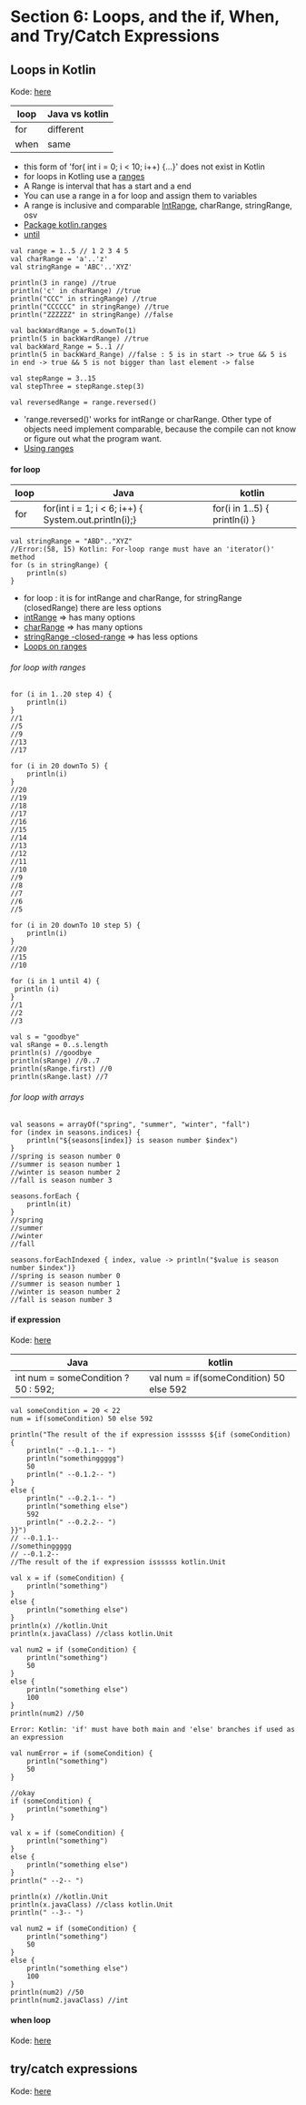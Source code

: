 # Section 6: Loops, and the if, When, and Try/Catch Expressions

## Loops in Kotlin
Kode: [here](https://github.com/pedalv/JavaApp/blob/master/Kotlin/src/main/java/no/agitec/fagaften/mars/kotlin/section06/forloop/Loops.kt)

| loop | Java vs kotlin |
| ----- | ----- |
| for | different |
| when | same |

- this form of 'for( int i = 0; i < 10; i++) {...}' does not exist in Kotlin
- for loops in Kotling use a [ranges](https://kotlinlang.org/docs/reference/ranges.html#ranges)
- A Range is interval that has a start and a end
- You can use a range in a for loop and assign them to variables
- A range is inclusive and comparable [IntRange](https://kotlinlang.org/api/latest/jvm/stdlib/kotlin.ranges/-int-range/index.html), charRange, stringRange, osv
- [Package kotlin.ranges](https://kotlinlang.org/api/latest/jvm/stdlib/kotlin.ranges/index.html)
- [until](https://kotlinlang.org/api/latest/jvm/stdlib/kotlin.ranges/until.html)

```
val range = 1..5 // 1 2 3 4 5 
val charRange = 'a'..'z' 
val stringRange = 'ABC'..'XYZ'

println(3 in range) //true
println('c' in charRange) //true
println("CCC" in stringRange) //true
println("CCCCCC" in stringRange) //true
println("ZZZZZZ" in stringRange) //false

val backWardRange = 5.downTo(1)
println(5 in backWardRange) //true
val backWard_Range = 5..1 // 
println(5 in backWard_Range) //false : 5 is in start -> true && 5 is in end -> true && 5 is not bigger than last element -> false

val stepRange = 3..15
val stepThree = stepRange.step(3) 

val reversedRange = range.reversed() 
``` 
- 'range.reversed()' works for intRange or charRange. 
   Other type of objects need implement comparable, because the compile can not know or figure out what the program want.
- [Using ranges](https://kotlinlang.org/docs/reference/basic-syntax.html#using-ranges)

#### for loop

| loop | Java | kotlin |
| ----- | ----- |----- |
| for | for(int i = 1; i < 6; i++) { System.out.println(i);} | for(i in 1..5) { println(i) } |

```
val stringRange = "ABD".."XYZ"
//Error:(58, 15) Kotlin: For-loop range must have an 'iterator()' method
for (s in stringRange) {
	println(s)
}
```

- for loop : it is for intRange and charRange, for stringRange (closedRange) there are less options 
- [intRange](https://kotlinlang.org/api/latest/jvm/stdlib/kotlin.ranges/-int-range/index.html) => has many options
- [charRange](https://kotlinlang.org/api/latest/jvm/stdlib/kotlin.ranges/-char-range/index.html) => has many options
- [stringRange -closed-range](https://kotlinlang.org/api/latest/jvm/stdlib/kotlin.ranges/-closed-range/index.html) => has less options
- [Loops on ranges](https://kotlinlang.org/docs/reference/coding-conventions.html#loops-on-ranges)

###### for loop with ranges

```
for (i in 1..20 step 4) {
	println(i)
}
//1
//5
//9
//13
//17

for (i in 20 downTo 5) {
	println(i)
}
//20
//19
//18
//17
//16
//15
//14
//13
//12
//11
//10
//9
//8
//7
//6
//5

for (i in 20 downTo 10 step 5) {
	println(i)
}
//20
//15
//10

for (i in 1 until 4) {
 println (i) 
}
//1
//2
//3

val s = "goodbye"
val sRange = 0..s.length
println(s) //goodbye
println(sRange) //0..7
println(sRange.first) //0
println(sRange.last) //7
```

###### for loop with arrays

```
val seasons = arrayOf("spring", "summer", "winter", "fall")
for (index in seasons.indices) {
	println("${seasons[index]} is season number $index")
}
//spring is season number 0
//summer is season number 1
//winter is season number 2
//fall is season number 3

seasons.forEach { 
	println(it) 
}
//spring
//summer
//winter
//fall

seasons.forEachIndexed { index, value -> println("$value is season number $index")}
//spring is season number 0
//summer is season number 1
//winter is season number 2
//fall is season number 3
```

#### if expression
Kode: [here](https://github.com/pedalv/JavaApp/blob/master/Kotlin/src/main/java/no/agitec/fagaften/mars/kotlin/section06/ifexpression/IfExpression.kt)

| Java | kotlin |
| ----- |----- |
| int num = someCondition ? 50 : 592; | val num = if(someCondition) 50 else 592 |

```
val someCondition = 20 < 22
num = if(someCondition) 50 else 592
```

```
println("The result of the if expression issssss ${if (someCondition) {
	println(" --0.1.1-- ")
	println("somethinggggg")
	50
	println(" --0.1.2-- ")
}
else {
	println(" --0.2.1-- ")
	println("something else")
	592
	println(" --0.2.2-- ")
}}")
// --0.1.1--
//somethinggggg
// --0.1.2--
//The result of the if expression issssss kotlin.Unit
```

```
val x = if (someCondition) {
	println("something")
}
else {
	println("something else")
}
println(x) //kotlin.Unit
println(x.javaClass) //class kotlin.Unit

val num2 = if (someCondition) {
	println("something")
	50
}
else {
	println("something else")
	100
}
println(num2) //50
```

```    
Error: Kotlin: 'if' must have both main and 'else' branches if used as an expression
    
val numError = if (someCondition) {
	println("something")
	50
}

//okay
if (someCondition) {
	println("something")
}
```

```
val x = if (someCondition) {
	println("something")
}
else {
	println("something else")
}
println(" --2-- ")

println(x) //kotlin.Unit
println(x.javaClass) //class kotlin.Unit
println(" --3-- ")

val num2 = if (someCondition) {
	println("something")
	50
}
else {
	println("something else")
	100
}
println(num2) //50
println(num2.javaClass) //int
```

#### when loop
Kode: [here](https://github.com/pedalv/JavaApp/blob/master/Kotlin/src/main/java/no/agitec/fagaften/mars/kotlin/section06/whenexpression/WhenExpression.kt)



## try/catch expressions
Kode: [here](https://github.com/pedalv/JavaApp/blob/master/Kotlin/src/main/java/no/agitec/fagaften/mars/kotlin/section06/)
